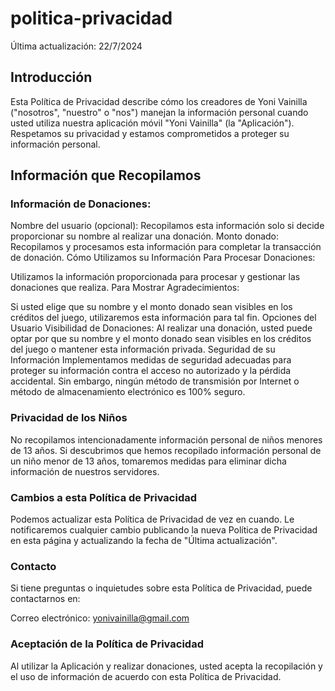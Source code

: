 # politica-privacidad

Última actualización: 22/7/2024

## Introducción

Esta Política de Privacidad describe cómo los creadores de Yoni Vainilla ("nosotros", "nuestro" o "nos") manejan la información personal cuando usted utiliza nuestra aplicación móvil "Yoni Vainilla" (la "Aplicación"). Respetamos su privacidad y estamos comprometidos a proteger su información personal.

## Información que Recopilamos

### Información de Donaciones:
Nombre del usuario (opcional): Recopilamos esta información solo si decide proporcionar su nombre al realizar una donación.
Monto donado: Recopilamos y procesamos esta información para completar la transacción de donación.
Cómo Utilizamos su Información
Para Procesar Donaciones:

Utilizamos la información proporcionada para procesar y gestionar las donaciones que realiza.
Para Mostrar Agradecimientos:

Si usted elige que su nombre y el monto donado sean visibles en los créditos del juego, utilizaremos esta información para tal fin.
Opciones del Usuario
Visibilidad de Donaciones:
Al realizar una donación, usted puede optar por que su nombre y el monto donado sean visibles en los créditos del juego o mantener esta información privada.
Seguridad de su Información
Implementamos medidas de seguridad adecuadas para proteger su información contra el acceso no autorizado y la pérdida accidental. Sin embargo, ningún método de transmisión por Internet o método de almacenamiento electrónico es 100% seguro.

### Privacidad de los Niños
No recopilamos intencionadamente información personal de niños menores de 13 años. Si descubrimos que hemos recopilado información personal de un niño menor de 13 años, tomaremos medidas para eliminar dicha información de nuestros servidores.

### Cambios a esta Política de Privacidad
Podemos actualizar esta Política de Privacidad de vez en cuando. Le notificaremos cualquier cambio publicando la nueva Política de Privacidad en esta página y actualizando la fecha de "Última actualización".

### Contacto
Si tiene preguntas o inquietudes sobre esta Política de Privacidad, puede contactarnos en:

Correo electrónico: yonivainilla@gmail.com

### Aceptación de la Política de Privacidad
Al utilizar la Aplicación y realizar donaciones, usted acepta la recopilación y el uso de información de acuerdo con esta Política de Privacidad.
